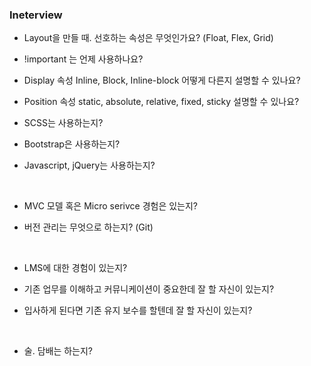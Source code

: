 ### Ineterview

- Layout을 만들 때. 선호하는 속성은 무엇인가요? (Float, Flex, Grid)

- !important 는 언제 사용하나요?

- Display 속성 Inline, Block, Inline-block 어떻게 다른지 설명할 수 있나요?

- Position 속성 static, absolute, relative, fixed, sticky 설명할 수 있나요?

- SCSS는 사용하는지?

- Bootstrap은 사용하는지?

- Javascript, jQuery는 사용하는지?


<br>

- MVC 모델 혹은 Micro serivce 경험은 있는지?  

- 버전 관리는 무엇으로 하는지? (Git)


<br>

- LMS에 대한 경험이 있는지?

- 기존 업무를 이해하고 커뮤니케이션이 중요한데 잘 할 자신이 있는지?

- 입사하게 된다면 기존 유지 보수를 할텐데 잘 할 자신이 있는지?


<br>

- 술. 담배는 하는지?

